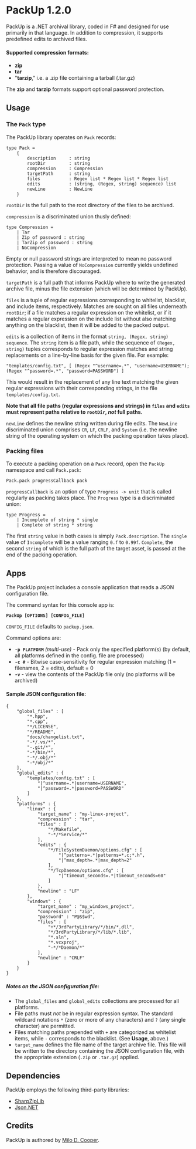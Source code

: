 # PackUp 1.2.0
PackUp is a .NET archival library, coded in F# and designed for use primarily in that language.  In addition to compression, it supports predefined edits to archived files.

#### Supported compression formats:
- **zip**
- **tar**
- "**tarzip**," i.e. a .zip file containing a tarball (.tar.gz)

The **zip** and **tarzip** formats support optional password protection.

## Usage
### The `Pack` type
The PackUp library operates on `Pack` records:
```
type Pack =
    {
        description     : string
        rootDir         : string
        compression     : Compression
        targetPath      : string
        files           : Regex list * Regex list * Regex list
        edits           : (string, (Regex, string) sequence) list
        newLine         : NewLine
    }
```
`rootDir` is the full path to the root directory of the files to be archived.

`compression` is a discriminated union thusly defined:
```
type Compression =
    | Tar
    | Zip of password : string
    | TarZip of password : string
    | NoCompression
```
Empty or null password strings are interpreted to mean no password protection.  Passing a value of `NoCompression` currently yields undefined behavior, and is therefore discouraged.

`targetPath` is a full path that informs PackUp where to write the generated archive file, minus the file extension (which will be determined by PackUp).

`files` is a tuple of regular expressions corresponding to whitelist, blacklist, and include items, respectively.  Matches are sought on all files underneath `rootDir`; if a file matches a regular expression on the whitelist, or if it matches a regular expression on the include list without also matching anything on the blacklist, then it will be added to the packed output.

`edits` is a collection of items in the format `string, (Regex, string) sequence`.  The `string` item is a file path, while the sequence of `(Regex, string)` tuples corresponds to regular expression matches and string replacements on a line-by-line basis for the given file.  For example:

`"templates/config.txt", [ (Regex "^username=.*", "username=USERNAME"); (Regex "^password=.*", "password=PASSWORD") ]`

This would result in the replacement of any line text matching the given regular expressions with their corresponding strings, in the file `templates/config.txt`.

**Note that all file paths (regular expressions and strings) in `files` and `edits` must represent paths relative to `rootDir`, _not_ full paths.**

`newLine` defines the newline string written during file edits.  The `NewLine` discriminated union comprises `CR`, `LF`, `CRLF`, and `System` (i.e. the newline string of the operating system on which the packing operation takes place).

### Packing files

To execute a packing operation on a `Pack` record, open the `PackUp` namespace and call `Pack.pack`:

`Pack.pack progressCallback pack`

`progressCallback` is an option of type `Progress -> unit` that is called regularly as packing takes place.  The `Progress` type is a discriminated union:
```
type Progress =
    | Incomplete of string * single
    | Complete of string * string
```
The first `string` value in both cases is simply `Pack.description`.  The `single` value of `Incomplete` will be a value ranging `0.f` to `0.99f`.  `Complete`, the second `string` of which is the full path of the target asset, is passed at the end of the packing operation.

## Apps
The PackUp project includes a console application that reads a JSON configuration file.

The command syntax for this console app is:

**`PackUp [OPTIONS] [CONFIG_FILE]`**

`CONFIG_FILE` defaults to `packup.json`.

Command options are:

- **`-p PLATFORM`** _(multi-use)_ - Pack only the specified platform(s) (by default, all platforms defined in the config. file are processed)
- **`-c #`** - Bitwise case-sensitivity for regular expression matching (1 = filenames, 2 = edits), default = 0
- **`-v`** - view the contents of the PackUp file only (no platforms will be archived)

#### Sample JSON configuration file:
```
{
	"global_files" : [
		"*.hpp",
		"*.cpp",
		"*/LICENSE",
		"*/README",
		"docs/changelist.txt",
		"-*/.vs/*",
		"-.git/*",
		"-*/bin/*",
		"-*/.obj/*"
		"-*/obj/*"
	],
	"global_edits" : {
		"templates/config.txt" : [
			"|^username=.*|username=USERNAME",
			"|^password=.*|password=PASSWORD"
		]
	},
	"platforms" : {
		"linux" : {
			"target_name" : "my-linux-project",
			"compression" : "tar",
			"files" : [
				"*/Makefile",
				"-*/*Service/*"
			],
			"edits" : {
				"*/FileSystemDaemon/options.cfg" : [
					"|^patterns=.*|patterns=*.c;*.h",
					"|^max_depth=.*|max_depth=2"
				],
				"*/TcpDaemon/options.cfg" : [
					"|^timeout_seconds=.*|timeout_seconds=60"
				]
			},
			"newline" : "LF"
		},
		"windows" : {
			"target_name" : "my_windows_project",
			"compression" : "zip",
			"password" : "P@$$wd",
			"files" : [
				"+*/3rdPartyLibrary/*/bin/*.dll",
				"*/3rdPartyLibrary/*/lib/*.lib",
				"*.sln",
				"*.vcxproj",
				"-*/*Daemon/*"
			],
			"newline" : "CRLF"
		}
	}
}
```
##### Notes on the JSON configuration file:
- The `global_files` and `global_edits` collections are processed for all platforms.
- File paths must _not_ be in regular expression syntax.  The standard wildcard notations `*` (zero or more of any characters) and `?` (any single character) are permitted.
- Files matching paths prepended with `+` are categorized as whitelist items, while `-` corresponds to the blacklist.  (See **Usage**, above.)
- `target_name` defines the file name of the target archive file.  This file will be written to the directory containing the JSON configuration file, with the appropriate extension (`.zip` or `.tar.gz`) applied.

## Dependencies
PackUp employs the following third-party libraries:

- [SharpZipLib](https://github.com/PingmanTools/SharpZipLib)
- [Json.NET](https://www.newtonsoft.com/json)

## Credits
PackUp is authored by [Milo D. Cooper](https://www.miloonline.net).
